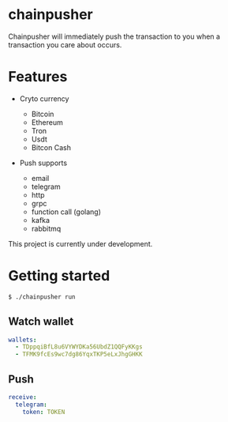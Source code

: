 # chainpusher

Chainpusher will immediately push the transaction to you when a transaction you care about occurs.

# Features

- Cryto currency
  - Bitcoin
  - Ethereum
  - Tron
  - Usdt
  - Bitcon Cash

- Push supports
  - email
  - telegram
  - http
  - grpc
  - function call (golang)
  - kafka
  - rabbitmq

This project is currently under development.

# Getting started

```bash
$ ./chainpusher run
```

## Watch wallet

```yml
wallets:
  - TDppqiBfL8u6VYWYDKa56UbdZ1QQFyKKgs
  - TFMK9fcEs9wc7dg86YqxTKP5eLxJhgGHKK
```

## Push

```yml
receive:
  telegram:
    token: TOKEN
```